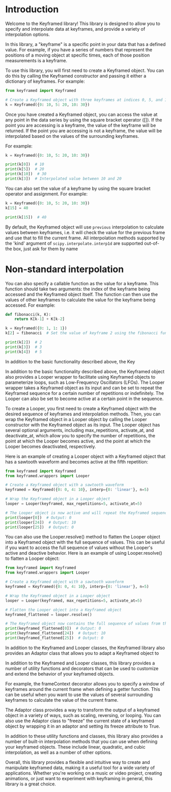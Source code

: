 # Introduction

Welcome to the Keyframed library! This library is designed to allow you to specify and interpolate data at keyframes, and provide a variety of interpolation options.

In this library, a "keyframe" is a specific point in your data that has a defined value. For example, if you have a series of numbers that represent the positions of a moving object at specific times, each of those position measurements is a keyframe.

To use this library, you will first need to create a Keyframed object. You can do this by calling the Keyframed constructor and passing it either a dictionary of keyframes. For example:

```python
from keyframed import Keyframed

# Create a Keyframed object with three keyframes at indices 0, 5, and 10
k = Keyframed({0: 10, 5: 20, 10: 30})
```

Once you have created a Keyframed object, you can access the value at any point in the data series by using the square bracket operator ([]). If the point you are accessing is a keyframe, the value of the keyframe will be returned. If the point you are accessing is not a keyframe, the value will be interpolated based on the values of the surrounding keyframes.

For example:

```python
k = Keyframed({0: 10, 5: 20, 10: 30})

print(k[0])  # 10
print(k[5])  # 20
print(k[10])  # 30
print(k[3])  # Interpolated value between 10 and 20
```

You can also set the value of a keyframe by using the square bracket operator and assignment. For example:

```python
k = Keyframed({0: 10, 5: 20, 10: 30})
k[15] = 40

print(k[15])  # 40
```


By default, the Keyframed object will use `previous` interpolation to calculate values between keyframes, i.e. it will check the value for the previous frame and use that to fill the current frame. All interpolation methods supported by the 'kind' argument of `scipy.interpolate.interp1d` are supported out-of-the box, just ask for them by name

 # Non-standard interpolation


You can also specify a callable function as the value for a keyframe. This function should take two arguments: the index of the keyframe being accessed and the Keyframed object itself. The function can then use the values of other keyframes to calculate the value for the keyframe being accessed. For example:

```python
def fibonacci(k, K):
    return K[k-1] + K[k-2]

k = Keyframed({0: 1, 1: 1})
k[2] = fibonacci  # Set the value of keyframe 2 using the fibonacci function

print(k[2])  # 2
print(k[3])  # 3
print(k[4])  # 5
```

In addition to the basic functionality described above, the Key

In addition to the basic functionality described above, the Keyframed object also provides a Looper wrapper to facilitate using Keyframed objects to parameterize loops, such as Low-Frequency Oscillators (LFOs). The Looper wrapper takes a Keyframed object as its input and can be set to repeat the Keyframed sequence for a certain number of repetitions or indefinitely. The Looper can also be set to become active at a certain point in the sequence.

To create a Looper, you first need to create a Keyframed object with the desired sequence of keyframes and interpolation methods. Then, you can wrap the Keyframed object in a Looper object by calling the Looper constructor with the Keyframed object as its input. The Looper object has several optional arguments, including max_repetitions, activate_at, and deactivate_at, which allow you to specify the number of repetitions, the point at which the Looper becomes active, and the point at which the Looper becomes deactivated, respectively.

Here is an example of creating a Looper object with a Keyframed object that has a sawtooth waveform and becomes active at the fifth repetition:

```python
from keyframed import Keyframed
from keyframed.wrappers import Looper

# Create a Keyframed object with a sawtooth waveform
keyframed = Keyframed({0: 0, 4: 10}, interp={0: 'linear'}, n=5)

# Wrap the Keyframed object in a Looper object
looper = Looper(keyframed, max_repetitions=5, activate_at=5)

# The Looper object is now active and will repeat the Keyframed sequence for a total of 25 steps
print(looper[0])  # Output: 0
print(looper[24])  # Output: 10
print(looper[25])  # Output: 0
```

You can also use the Looper.resolve() method to flatten the Looper object into a Keyframed object with the full sequence of values. This can be useful if you want to access the full sequence of values without the Looper's active and deactive behavior. Here is an example of using Looper.resolve() to flatten a Looper object:

```python
from keyframed import Keyframed
from keyframed.wrappers import Looper

# Create a Keyframed object with a sawtooth waveform
keyframed = Keyframed({0: 0, 4: 10}, interp={0: 'linear'}, n=5)

# Wrap the Keyframed object in a Looper object
looper = Looper(keyframed, max_repetitions=5, activate_at=5)

# Flatten the Looper object into a Keyframed object
keyframed_flattened = looper.resolve()

# The Keyframed object now contains the full sequence of values from the Looper object
print(keyframed_flattened[0])  # Output: 0
print(keyframed_flattened[24])  # Output: 10
print(keyframed_flattened[25])  # Output: 0
```

In addition to the Keyframed and Looper classes, the Keyframed library also provides an Adaptor class that allows you to adapt a Keyframed object to

In addition to the Keyframed and Looper classes, this library provides a number of utility functions and decorators that can be used to customize and extend the behavior of your keyframed objects.

For example, the frameContext decorator allows you to specify a window of keyframes around the current frame when defining a getter function. This can be useful when you want to use the values of several surrounding keyframes to calculate the value of the current frame.

The Adaptor class provides a way to transform the output of a keyframed object in a variety of ways, such as scaling, reversing, or looping. You can also use the Adaptor class to "freeze" the current state of a keyframed object by wrapping it in an adaptor and setting its freeze attribute to True.

In addition to these utility functions and classes, this library also provides a number of built-in interpolation methods that you can use when defining your keyframed objects. These include linear, quadratic, and cubic interpolation, as well as a number of other options.

Overall, this library provides a flexible and intuitive way to create and manipulate keyframed data, making it a useful tool for a wide variety of applications. Whether you're working on a music or video project, creating animations, or just want to experiment with keyframing in general, this library is a great choice.
